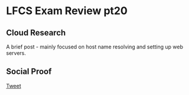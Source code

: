 # LFCS Exam Review pt20

## Cloud Research

A brief post - mainly focused on host name resolving and setting up web servers.

## Social Proof

[Tweet](https://twitter.com/lrnallday/status/1305340055133859840)
